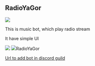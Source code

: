 <H2>RadioYaGor</H2>

<picture>
    <img src="https://i.pinimg.com/originals/60/42/4e/60424e6920d5c8eb4a6c74accbad79dc.png" data-canonical-src="https://assets.trpc.io/www/trpc-readme.png" style="visibility:visible;max-width:100%;">
</picture>
<p>This is music bot, which play radio stream</p>
<p>It have simple UI</p>
<img src = "https://github.com/chupakabra222/Bot/assets/141832577/8bcce105-f46b-4743-b1a0-138a302e2b0f"/>
<img src = "https://github.com/chupakabra222/Bot/assets/141832577/bb2ed578-9620-4df6-acef-3d4a69f39f0e/

<p>We recommend subscribe to our tg channel <a href = "https://t.me/radioyagor">RadioYaGor</a></p>
<a href = "https://discord.com/api/oauth2/authorize?client_id=1085951174659805184&permissions=2182163472&scope=bot">Url to add bot in discord guild</a>
